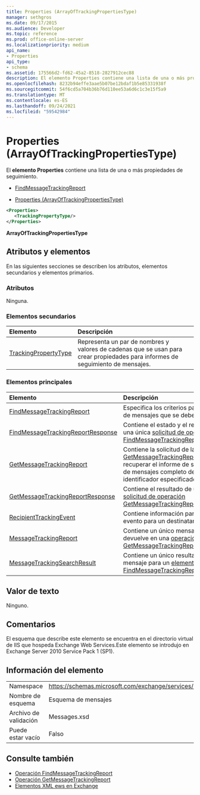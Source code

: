 ```yaml
---
title: Properties (ArrayOfTrackingPropertiesType)
manager: sethgros
ms.date: 09/17/2015
ms.audience: Developer
ms.topic: reference
ms.prod: office-online-server
ms.localizationpriority: medium
api_name:
- Properties
api_type:
- schema
ms.assetid: 175566d2-fd62-45a2-8518-2827912cec88
description: El elemento Properties contiene una lista de una o más propiedades de seguimiento.
ms.openlocfilehash: 8232b94effe3aae5b07be12bdaf1b5e85331938f
ms.sourcegitcommit: 54f6cd5a704b36b76d110ee53a6d6c1c3e15f5a9
ms.translationtype: MT
ms.contentlocale: es-ES
ms.lasthandoff: 09/24/2021
ms.locfileid: "59542984"
---
```

# <a name="properties-arrayoftrackingpropertiestype"></a>Properties (ArrayOfTrackingPropertiesType)

El **elemento Properties** contiene una lista de una o más propiedades de seguimiento. 
  
- [FindMessageTrackingReport](findmessagetrackingreport.md)
  
- [Properties (ArrayOfTrackingPropertiesType)](properties-arrayoftrackingpropertiestype.md)
  
```xml
<Properties>
   <TrackingPropertyType/>
</Properties>
```

**ArrayOfTrackingPropertiesType**

## <a name="attributes-and-elements"></a>Atributos y elementos

En las siguientes secciones se describen los atributos, elementos secundarios y elementos primarios.
  
### <a name="attributes"></a>Atributos

Ninguna.
  
### <a name="child-elements"></a>Elementos secundarios

|**Elemento**|**Descripción**|
|:-----|:-----|
|[TrackingPropertyType](trackingpropertytype.md) <br/> |Representa un par de nombres y valores de cadenas que se usan para crear propiedades para informes de seguimiento de mensajes.  <br/> |
   
### <a name="parent-elements"></a>Elementos principales

|**Elemento**|**Descripción**|
|:-----|:-----|
|[FindMessageTrackingReport](findmessagetrackingreport.md) <br/> |Especifica los criterios para los tipos de mensajes que se deben buscar.  <br/> |
|[FindMessageTrackingReportResponse](findmessagetrackingreportresponse.md) <br/> |Contiene el estado y el resultado de una única [solicitud de operación FindMessageTrackingReport.](findmessagetrackingreport-operation.md)  <br/> |
|[GetMessageTrackingReport](getmessagetrackingreport.md) <br/> |Contiene la solicitud de la [operación GetMessageTrackingReport para](getmessagetrackingreport-operation.md) recuperar el informe de seguimiento de mensajes completo del identificador especificado.  <br/> |
|[GetMessageTrackingReportResponse](getmessagetrackingreportresponse.md) <br/> |Contiene el resultado de una única [solicitud de operación GetMessageTrackingReport.](getmessagetrackingreport-operation.md)  <br/> |
|[RecipientTrackingEvent](recipienttrackingevent.md) <br/> |Contiene información para un único evento para un destinatario.  <br/> |
|[MessageTrackingReport](messagetrackingreport.md) <br/> |Contiene un único mensaje que se devuelve en una [operación GetMessageTrackingReport](getmessagetrackingreport-operation.md).  <br/> |
|[MessageTrackingSearchResult](messagetrackingsearchresult.md) <br/> |Contiene un único resultado de mensaje para un [elemento FindMessageTrackingReportResponse.](findmessagetrackingreportresponse.md)  <br/> |
   
## <a name="text-value"></a>Valor de texto

Ninguno.
  
## <a name="remarks"></a>Comentarios

El esquema que describe este elemento se encuentra en el directorio virtual de IIS que hospeda Exchange Web Services.Este elemento se introdujo en Exchange Server 2010 Service Pack 1 (SP1).
  
## <a name="element-information"></a>Información del elemento

|||
|:-----|:-----|
|Namespace  <br/> |https://schemas.microsoft.com/exchange/services/2006/messages  <br/> |
|Nombre de esquema  <br/> |Esquema de mensajes  <br/> |
|Archivo de validación  <br/> |Messages.xsd  <br/> |
|Puede estar vacío  <br/> |Falso  <br/> |
   
## <a name="see-also"></a>Consulte también

- [Operación FindMessageTrackingReport](findmessagetrackingreport-operation.md)
- [Operación GetMessageTrackingReport](getmessagetrackingreport-operation.md)
- [Elementos XML ews en Exchange](ews-xml-elements-in-exchange.md)

